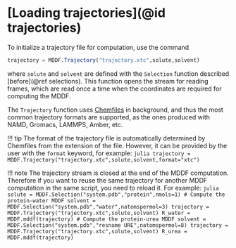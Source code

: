 
# [Loading trajectories](@id trajectories)

To initialize a trajectory file for computation, use the command
```julia
trajectory = MDDF.Trajectory("trajectory.xtc",solute,solvent)
```
where `solute` and `solvent` are defined with the `Selection` function 
described [before](@ref selections). This function opens the stream for
reading frames, which are read once a time when the coordinates are
required for computing the MDDF.

The `Trajectory` function uses
[Chemfiles](http://chemfiles.org/Chemfiles.jl/latest/) in background,
and thus the most common trajectory formats are supported, as the ones
produced with NAMD, Gromacs, LAMMPS, Amber, etc.  

!!! tip
    The format of the trajectory file is automatically determined by
    Chemfiles from the extension of the file. However, it can be
    provided by the user with the `format` keyword, for example:
    ```julia
    trajectory = MDDF.Trajectory("trajectory.xtc",solute,solvent,format="xtc")
    ```

!!! note 
    The trajectory stream is closed at the end of the MDDF computation.
    Therefore if you want to reuse the same trajectory for another MDDF 
    computation in the same script, you need to reload it. For example:
    ```julia
    solute = MDDF.Selection("system.pdb","protein",nmols=1)
    # Compute the protein-water MDDF
    solvent = MDDF.Selection("system.pdb","water",natomspermol=3)
    trajectory = MDDF.Trajectory("trajectory.xtc",solute,solvent)
    R_water = MDDF.mddf(trajectory)
    # Compute the protein-urea MDDF
    solvent = MDDF.Selection("system.pdb","resname URE",natomspermol=8)
    trajectory = MDDF.Trajectory("trajectory.xtc",solute,solvent)
    R_urea = MDDF.mddf(trajectory)
    ```



